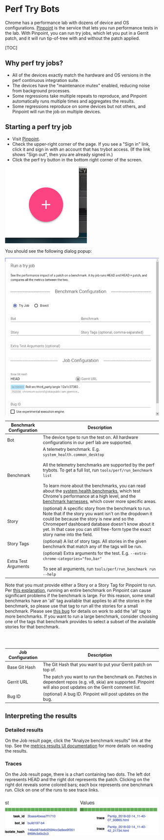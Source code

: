 # Perf Try Bots

Chrome has a performance lab with dozens of device and OS configurations.
[Pinpoint](https://pinpoint-dot-chromeperf.appspot.com) is the service that lets
you run performance tests in the lab. With Pinpoint, you can run try jobs, which
let you put in a Gerrit patch, and it will run tip-of-tree with and without the
patch applied.

[TOC]

## Why perf try jobs?

* All of the devices exactly match the hardware and OS versions in the perf
  continuous integration suite.
* The devices have the "maintenance mutex" enabled, reducing noise from
  background processes.
* Some regressions take multiple repeats to reproduce, and Pinpoint
  automatically runs multiple times and aggregates the results.
* Some regressions reproduce on some devices but not others, and Pinpoint will
  run the job on multiple devices.

## Starting a perf try job

* Visit [Pinpoint](https://pinpoint-dot-chromeperf.appspot.com).
* Check the upper-right corner of the page. If you see a "Sign in" link,
  click it and sign in with an account that has trybot access.
  (If the link shows "Sign out", then you are already signed in.)
* Click the perf try button in the bottom right corner of the screen.

![Pinpoint Perf Try Button](images/pinpoint-perf-try-button.png)

You should see the following dialog popup:

![Perf Try Dialog](images/pinpoint-perf-try-dialog.png)

**Benchmark Configuration**| **Description**
--- | ---
Bot | The device type to run the test on. All hardware configurations in our perf lab are supported.
Benchmark | A telemetry benchmark. E.g. `system_health.common_desktop`<br><br>All the telemetry benchmarks are supported by the perf trybots. To get a full list, run `tools/perf/run_benchmark list`<br><br>To learn more about the benchmarks, you can read about the [system health benchmarks](https://docs.google.com/document/d/1BM_6lBrPzpMNMtcyi2NFKGIzmzIQ1oH3OlNG27kDGNU/edit?ts=57e92782), which test Chrome's performance at a high level, and the [benchmark harnesses](https://docs.google.com/spreadsheets/d/1ZdQ9OHqEjF5v8dqNjd7lGUjJnK6sgi8MiqO7eZVMgD0/edit#gid=0), which cover more specific areas.
Story | (optional) A specific story from the benchmark to run. Note that if the story you want isn't on the dropdown it could be because the story is new and so the Chromeperf dashboard database doesn't know about it yet. In that case you can still free-form type the exact story name into the field.
Story Tags | (optional) A list of story tags. All stories in the given benchmark that match any of the tags will be run.
Extra Test Arguments | (optional) Extra arguments for the test. E.g. `--extra-chrome-categories="foo,bar"`<br><br>To see all arguments, run `tools/perf/run_benchmark run --help`

Note that you must provide either a Story or a Story Tag for Pinpoint to run.
Per [this explanation](https://bugs.chromium.org/p/chromium/issues/detail?id=1017811#c6), running an entire benchmark on Pinpoint can cause significant problems if the benchmark is large. For this reason, some small benchmarks have an 'all' tag available that applies to all the stories in the benchmark, so please use that tag to run all the stories for a small benchmark. Please see [this bug](https://bugs.chromium.org/p/chromium/issues/detail?id=1023451) for details on work to add the 'all' tag to more benchmarks. If you want to run a large benchmark, consider choosing one of the tags that benchmark provides to select a subset of the available stories for that benchmark.

<br><br>

**Job Configuration**| **Description**
--- | ---
Base Git Hash | The Git Hash that you want to put your Gerrit patch on top of.
Gerrit URL | The patch you want to run the benchmark on. Patches in dependent repos (e.g. v8, skia) are supported. Pinpoint will also post updates on the Gerrit comment list.
Bug ID | (optional) A bug ID. Pinpoint will post updates on the bug.

## Interpreting the results

### Detailed results

On the Job result page, click the "Analyze benchmark results" link at the top. See the [metrics results UI documentation](https://github.com/catapult-project/catapult/blob/master/docs/metrics-results-ui.md) for more details on reading the results.

### Traces

On the Job result page, there is a chart containing two dots. The left dot represents HEAD and the right dot represents the patch. Clicking on the right dot reveals some colored bars; each box represents one benchmark run. Click on one of the runs to see trace links.

![Trace links](images/pinpoint-trace-links.png)
